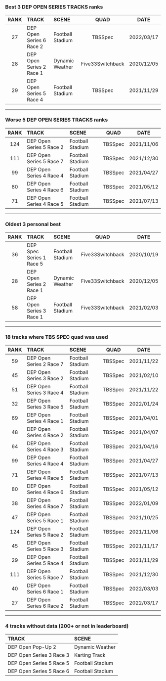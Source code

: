 ### Best 3 DEP OPEN SERIES TRACKS ranks
|RANK|TRACK|SCENE|QUAD|DATE|
|:---:|:---|:---|:---:|:---:|
|27|DEP Open Series 6 Race 2|Football Stadium|TBSSpec|2022/03/17|
|28|DEP Open Series 2 Race 1|Dynamic Weather|Five33Switchback|2020/12/05|
|29|DEP Open Series 5 Race 4|Football Stadium|TBSSpec|2021/11/29|
---
### Worse 5 DEP OPEN SERIES TRACKS ranks
|RANK|TRACK|SCENE|QUAD|DATE|
|:---:|:---|:---|:---:|:---:|
|124|DEP Open Series 5 Race 2|Football Stadium|TBSSpec|2021/11/06|
|111|DEP Open Series 5 Race 7|Football Stadium|TBSSpec|2021/12/30|
|99|DEP Open Series 4 Race 4|Football Stadium|TBSSpec|2021/04/27|
|80|DEP Open Series 4 Race 6|Football Stadium|TBSSpec|2021/05/12|
|71|DEP Open Series 4 Race 5|Football Stadium|TBSSpec|2021/07/13|
---
### Oldest 3 personal best
|RANK|TRACK|SCENE|QUAD|DATE|
|:---:|:---|:---|:---:|:---:|
|36|DEP Spec Series 1 Race 5|Football Stadium|Five33Switchback|2020/10/19|
|28|DEP Open Series 2 Race 1|Dynamic Weather|Five33Switchback|2020/12/05|
|58|DEP Open Series 3 Race 1|Football Stadium|Five33Switchback|2021/02/03|
---
### 18 tracks where TBS SPEC quad was used
|RANK|TRACK|SCENE|QUAD|DATE|
|:---:|:---|:---|:---:|:---:|
|59|DEP Open Series 2 Race 7|Football Stadium|TBSSpec|2021/11/22|
|45|DEP Open Series 3 Race 2|Football Stadium|TBSSpec|2021/02/10|
|51|DEP Open Series 3 Race 4|Football Stadium|TBSSpec|2021/11/22|
|32|DEP Open Series 3 Race 5|Football Stadium|TBSSpec|2022/01/24|
|69|DEP Open Series 4 Race 1|Football Stadium|TBSSpec|2021/04/01|
|48|DEP Open Series 4 Race 2|Football Stadium|TBSSpec|2021/04/07|
|64|DEP Open Series 4 Race 3|Football Stadium|TBSSpec|2021/04/16|
|99|DEP Open Series 4 Race 4|Football Stadium|TBSSpec|2021/04/27|
|71|DEP Open Series 4 Race 5|Football Stadium|TBSSpec|2021/07/13|
|80|DEP Open Series 4 Race 6|Football Stadium|TBSSpec|2021/05/12|
|38|DEP Open Series 4 Race 7|Football Stadium|TBSSpec|2022/01/09|
|47|DEP Open Series 5 Race 1|Football Stadium|TBSSpec|2021/10/25|
|124|DEP Open Series 5 Race 2|Football Stadium|TBSSpec|2021/11/06|
|45|DEP Open Series 5 Race 3|Football Stadium|TBSSpec|2021/11/17|
|29|DEP Open Series 5 Race 4|Football Stadium|TBSSpec|2021/11/29|
|111|DEP Open Series 5 Race 7|Football Stadium|TBSSpec|2021/12/30|
|40|DEP Open Series 6 Race 1|Football Stadium|TBSSpec|2022/03/03|
|27|DEP Open Series 6 Race 2|Football Stadium|TBSSpec|2022/03/17|
---
### 4 tracks without data (200+ or not in leaderboard)
|TRACK|SCENE|
|:---|:---|
|DEP Open Pop-Up 2|Dynamic Weather|
|DEP Open Series 3 Race 3|Karting Track|
|DEP Open Series 5 Race 5|Football Stadium|
|DEP Open Series 5 Race 6|Football Stadium|
